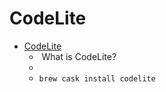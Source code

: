 # CodeLite
- [CodeLite](https://codelite.org/)
  -   What is CodeLite?
  - 
  - `brew cask install codelite`
